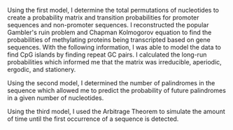 Using the first model, I determine the total permutations of nucleotides to create a probability matrix and transition probabilities for promoter sequences and non-promoter sequences.
I reconstructed the popular Gambler's ruin problem and Chapman Kolmogorov equation to find the probabilities of methylating proteins being transcripted based on gene sequences.
With the following information, I was able to model the data to find CpG islands by finding repeat GC pairs.
I calculated the long-run probabilities which informed me that the matrix was irreducible, aperiodic, ergodic, and stationery.

Using the second model, I determined the number of palindromes in the sequence which allowed me to predict the probability of future palindromes in a given number of nucleotides.

Using the third model, I used the Arbitrage Theorem to simulate the amount of time until the first occurrence of a sequence is detected.

